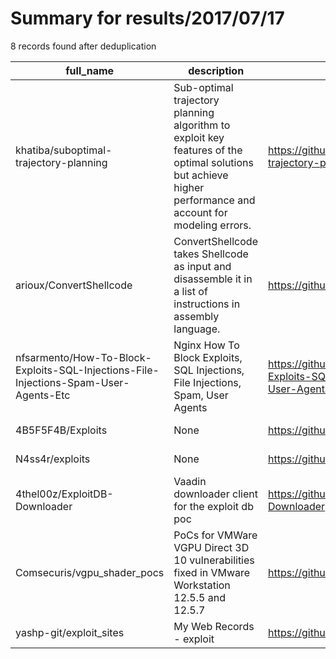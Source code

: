 
# Summary for results/2017/07/17
    
8 records found after deduplication

| full_name | description | html_url | matched_list | matched_count | pushed_at | size | stargazers_count | language | forks_count | vul_ids |
|--------------------------------------------------------------------------------------|------------------------------------------------------------------------------------------------------------------------------------------------------------|---------------------------------------------------------------------------------------------------------|-----------------------|-----------------|---------------------------|--------|--------------------|------------|---------------|-----------|
| khatiba/suboptimal-trajectory-planning | Sub-optimal trajectory planning algorithm to exploit key features of the optimal solutions but achieve higher performance and account for modeling errors. | https://github.com/khatiba/suboptimal-trajectory-planning | ['exploit'] | 1 | 2017-07-17 14:45:37+00:00 | 1188 | 1 | Matlab | 0 | [] |
| arioux/ConvertShellcode | ConvertShellcode takes Shellcode as input and disassemble it in a list of instructions in assembly language. | https://github.com/arioux/ConvertShellcode | ['shellcode'] | 1 | 2017-07-17 20:58:09+00:00 | 17 | 7 | Perl | 2 | [] |
| nfsarmento/How-To-Block-Exploits-SQL-Injections-File-Injections-Spam-User-Agents-Etc | Nginx How To Block Exploits, SQL Injections, File Injections, Spam, User Agents | https://github.com/nfsarmento/How-To-Block-Exploits-SQL-Injections-File-Injections-Spam-User-Agents-Etc | ['exploit'] | 1 | 2017-07-17 13:06:32+00:00 | 2 | 2 | | 2 | [] |
| 4B5F5F4B/Exploits | None | https://github.com/4B5F5F4B/Exploits | ['exploit'] | 1 | 2017-07-17 06:51:41+00:00 | 40 | 136 | HTML | 57 | [] |
| N4ss4r/exploits | None | https://github.com/N4ss4r/exploits | ['exploit'] | 1 | 2017-07-17 00:45:05+00:00 | 16 | 1 | Python | 1 | [] |
| 4thel00z/ExploitDB-Downloader | Vaadin downloader client for the exploit db poc | https://github.com/4thel00z/ExploitDB-Downloader | ['exploit'] | 1 | 2017-07-17 19:39:21+00:00 | 2597 | 0 | CSS | 0 | [] |
| Comsecuris/vgpu_shader_pocs | PoCs for VMWare VGPU Direct 3D 10 vulnerabilities fixed in VMware Workstation 12.5.5 and 12.5.7 | https://github.com/Comsecuris/vgpu_shader_pocs | ['vulnerability poc'] | 1 | 2017-07-17 09:20:15+00:00 | 26 | 28 | HLSL | 11 | [] |
| yashp-git/exploit_sites | My Web Records - exploit | https://github.com/yashp-git/exploit_sites | ['exploit'] | 1 | 2017-07-17 13:49:50+00:00 | 0 | 0 | | 0 | [] |
